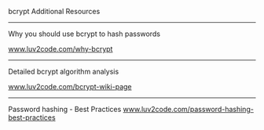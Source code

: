 bcrypt Additional Resources

---

Why you should use bcrypt to hash passwords

www.luv2code.com/why-bcrypt

---

Detailed bcrypt algorithm analysis

www.luv2code.com/bcrypt-wiki-page

---

Password hashing - Best Practices
www.luv2code.com/password-hashing-best-practices